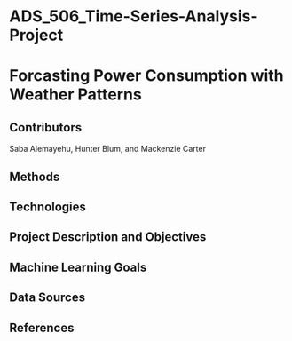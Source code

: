 # ADS_506_Time-Series-Analysis-Project
# Forcasting Power Consumption with Weather Patterns
## Contributors
Saba Alemayehu, Hunter Blum, and Mackenzie Carter
## Methods 
## Technologies
## Project Description and Objectives 
## Machine Learning Goals
## Data Sources
## References
